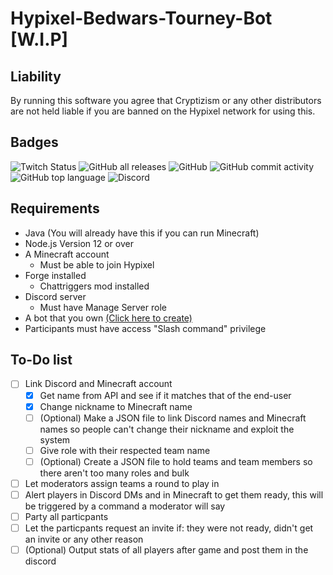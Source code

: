 # Hypixel-Bedwars-Tourney-Bot [W.I.P]
## Liability
By running this software you agree that Cryptizism or any other distributors are not held liable if you are banned on the Hypixel network for using this.
## Badges
![Twitch Status](https://img.shields.io/twitch/status/Cryptizism?color=%239146FF&label=Twitch&logo=Twitch) ![GitHub all releases](https://img.shields.io/github/downloads/Cryptizism/Hypixel-Bedwars-Tourney-Bot/total) ![GitHub](https://img.shields.io/github/license/Cryptizism/Hypixel-Bedwars-Tourney-Bot) ![GitHub commit activity](https://img.shields.io/github/commit-activity/m/Cryptizism/Hypixel-Bedwars-Tourney-Bot) ![GitHub top language](https://img.shields.io/github/languages/top/Cryptizism/Hypixel-Bedwars-Tourney-Bot) ![Discord](https://img.shields.io/badge/Discord-Cryptizism%232999-%237289DA?logo=Discord)
## Requirements
- Java (You will already have this if you can run Minecraft)
- Node.js Version 12 or over
- A Minecraft account
  - Must be able to join Hypixel
- Forge installed
  - Chattriggers mod installed
- Discord server
  - Must have Manage Server role
- A bot that you own [(Click here to create)](https://discord.com/developers/applications/)
- Participants must have access "Slash command" privilege
## To-Do list
- [ ] Link Discord and Minecraft account
  - [x] Get name from API and see if it matches that of the end-user
  - [x] Change nickname to Minecraft name
  - [ ] (Optional) Make a JSON file to link Discord names and Minecraft names so people can't change their nickname and exploit the system
  - [ ] Give role with their respected team name
  - [ ] (Optional) Create a JSON file to hold teams and team members so there aren't too many roles and bulk
- [ ] Let moderators assign teams a round to play in
- [ ] Alert players in Discord DMs and in Minecraft to get them ready, this will be triggered by a command a moderator will say
- [ ] Party all particpants 
- [ ] Let the particpants request an invite if: they were not ready, didn't get an invite or any other reason
- [ ] (Optional) Output stats of all players after game and post them in the discord
